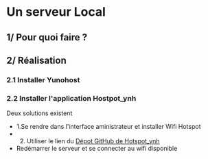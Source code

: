 # Un serveur Local 
## 1/ Pour quoi faire ? 

## 2/ Réalisation 

### 2.1 Installer Yunohost

### 2.2 Installer l'application Hostpot_ynh

Deux solutions existent

- 1.Se rendre dans l'interface aministrateur et installer Wifi Hotspot
- 2. Utiliser le lien du [Dépot GitHub de Hotspot_ynh](https://github.com/YunoHost-Apps/hotspot_ynh)
- Redémarrer le serveur et se connecter au wifi disponible